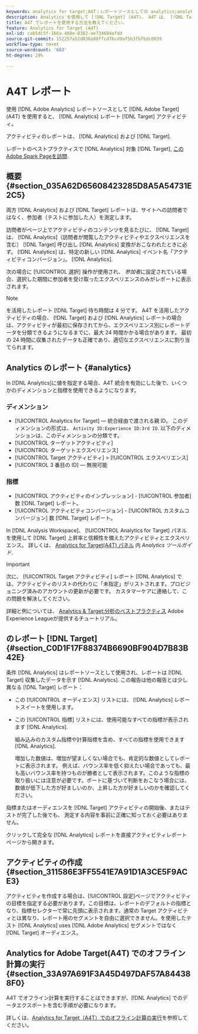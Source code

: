 ```yaml
---
keywords: analytics for target;A4T；レポートソースとしての analytics;analytics
description: Analytics を使用して [!DNL Target] (A4T)。 A4T は、 [!DNL Target] アクティビティを使用している必要があります。
title: A4T でレポートを使用する方法を教えてください。
feature: Analytics for Target (A4T)
exl-id: cab5dc5f-166a-468e-8382-ae734684afdd
source-git-commit: 152257a52d836a88ffcd76cd9af5b3fbfbdc0839
workflow-type: tm+mt
source-wordcount: '683'
ht-degree: 29%

---
```


# A4T レポート

使用 [!DNL Adobe Analytics] レポートソースとして [!DNL Adobe Target] (A4T) を使用すると、 [!DNL Analytics] レポート [!DNL Target] アクティビティ。

アクティビティのレポートは、 [!DNL Analytics] および [!DNL Target].

レポートのベストプラクティスで [!DNL Analytics] 対象 [!DNL Target], [このAdobe Spark Pageを訪問](https://spark.adobe.com/page/Lo3Spm4oBOvwF/).

## 概要 {#section_035A62D65608423285D8A5A54731E2C5}

両方 [!DNL Analytics] および [!DNL Target] レポートは、サイトへの訪問者ではなく、参加者（テストに参加した人）を測定します。

訪問者がページ上でアクティビティのコンテンツを見るたびに、 [!DNL Target] は、 [!DNL Analytics]（訪問者が閲覧したアクティビティやエクスペリエンスを含む） [!DNL Target] 呼び出し [!DNL Analytics] 変換がおこなわれたときに必ず。 [!DNL Analytics] は、特定の新しい [!DNL Analytics] イベント名「アクティビティコンバージョン」。 [!DNL Analytics].

次の場合に [!UICONTROL 選択] 操作が使用され、 *参加者*&#x200B;に設定されている場合、選択した期間に参加者を受け取ったエクスペリエンスのみがレポートに表示されます。

>[!NOTE]
>
>を活用したレポート [!DNL Target] 待ち時間は 4 分です。 A4T を活用したアクティビティの場合、 [!DNL Target] および [!DNL Analytics] レポートの場合は、アクティビティが最初に保存されてから、エクスペリエンス別にレポートデータを分類できるようになるまでに、最大 24 時間かかる場合があります。 最初の 24 時間に収集されたデータも正確であり、適切なエクスペリエンスに割り当てられます。

## Analytics のレポート {#analytics}

In [!DNL Analytics]に値を指定する場合、A4T 統合を有効にした後で、いくつかのディメンションと指標を使用できるようになります。

### ディメンション

* [!UICONTROL Analytics for Target]  — 統合経由で渡される親 ID。 このディメンションの形式は、 `Activity ID:Experience ID:3rd ID`. 以下のディメンションは、このディメンションの分類です。
* [!UICONTROL ターゲットアクティビティ]
* [!UICONTROL ターゲットエクスペリエンス]
* [!UICONTROL Target アクティビティ] > [!UICONTROL エクスペリエンス]
* [!UICONTROL 3 番目の ID]  — 無視可能

### 指標

* [!UICONTROL アクティビティのインプレッション] - [!UICONTROL 参加者] 数 [!DNL Target] レポート。
* [!UICONTROL アクティビティコンバージョン] - [!UICONTROL カスタムコンバージョン] 数 [!DNL Target] レポート。

In [!DNL Analysis Workspace]、 [!UICONTROL Analytics for Target] パネルを使用して [!DNL Target] 上昇率と信頼性を備えたアクティビティとエクスペリエンス。 詳しくは、 [Analytics for Target(A4T) パネル](https://experienceleague.adobe.com/docs/analytics/analyze/analysis-workspace/panels/a4t-panel.html?lang=ja) 内 *Analytics ツールガイド*.

>[!IMPORTANT]
>
>次に、 [!UICONTROL Target アクティビティ] レポート [!DNL Analytics] では、アクティビティのリストの代わりに「未指定」がリストされます。プロビジョニング済みのアカウントの更新が必要です。 カスタマーケアに連絡して、この問題を解決してください。

詳細と例については、 [Analytics &amp; Target:分析のベストプラクティス](https://spark.adobe.com/page/Lo3Spm4oBOvwF/) Adobe Experience Leagueが提供するチュートリアル。

## のレポート [!DNL Target] {#section_C0D1F17F88374B6690BF904D7B83B42E}

条件 [!DNL Analytics] はレポートソースとして使用され、レポートは [!DNL Target] 収集したデータを示す [!DNL Analytics]. この報告は他の報告とは少し異なる [!DNL Target] レポート：

* この [!UICONTROL オーディエンス] リストには、 [!DNL Analytics] レポートスイートを使用します。
* この [!UICONTROL 指標] リストには、使用可能なすべての指標が表示されます [!DNL Analytics].

   組み込みのカスタム指標や計算指標を含め、すべての指標を使用できます [!DNL Analytics].

   増加した数値は、増加が望ましくない場合でも、肯定的な数値としてレポートに表示されます。 例えば、バウンス率を低く抑えたい場合であっても、最も高いバウンス率を持つものが勝者として表示されます。このような指標の取り扱いには注意が必要です。ポートに基づいて判断をおこなう場合には、数値が低下した方が好ましいのか、上昇した方が好ましいのかを確認してください。

指標またはオーディエンスを [!DNL Target] アクティビティの開始後、またはテストが完了した後でも、 測定する内容を事前に正確に知っておく必要はありません。

クリックして完全な [!DNL Analytics] レポートを直接アクティビティレポートページから開きます。

## アクティビティの作成 {#section_311586E3FF5541E7A91D1A3CE5F9ACE3}

アクティビティを作成する場合は、[!UICONTROL 設定]ページでアクティビティの目標を指定する必要があります。この目標は、レポートのデフォルトの指標となり、指標セレクターで常に先頭に表示されます。通常の Target アクティビティとは異なり、レポート用のセグメントを自由に選択できません。を使用したテスト [!DNL Analytics] uses [!DNL Adobe Analytics] セグメントではなく [!DNL Target] オーディエンス。

## Analytics for Adobe Target(A4T) でのオフライン計算の実行 {#section_33A97A691F3A45D497DAF57A844388F0}

A4T でオフライン計算を実行することはできますが、[!DNL Analytics] でのデータエクスポートを含む手順が必要になります。

詳しくは、[Analytics for Target（A4T）でのオフライン計算の実行](/help/main/c-reports/conversion-rate.md#concept_0D0002A1EBDF420E9C50E2A46F36629B)を参照してください。
